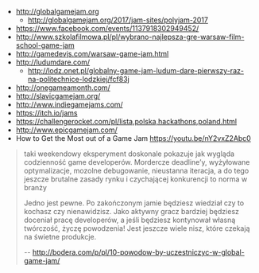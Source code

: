 - http://globalgamejam.org
  - http://globalgamejam.org/2017/jam-sites/polyjam-2017
- https://www.facebook.com/events/1137918302949452/
- http://www.szkolafilmowa.pl/pl/wybrano-najlepsza-gre-warsaw-film-school-game-jam
- http://gamedevjs.com/warsaw-game-jam.html
- http://ludumdare.com/
  - http://lodz.onet.pl/globalny-game-jam-ludum-dare-pierwszy-raz-na-politechnice-lodzkiej/fcf83j
- http://onegameamonth.com/
- http://slavicgamejam.org/
- http://www.indiegamejams.com/
- https://itch.io/jams
- https://challengerocket.com/pl/lista,polska,hackathons,poland.html
- http://www.epicgamejam.com/
- How to Get the Most out of a Game Jam https://youtu.be/nY2vxZ2Abc0

>taki weekendowy eksperyment doskonale pokazuje jak wygląda codzienność game developerów. Mordercze deadline’y, wyżyłowane optymalizacje, mozolne debugowanie, nieustanna iteracja, a do tego jeszcze brutalne zasady rynku i czychającej konkurencji to norma w branży
>
>Jedno jest pewne. Po zakończonym jamie będziesz wiedział czy to kochasz czy nienawidzisz. Jako aktywny gracz bardziej będziesz doceniał pracę developerów, a jeśli będziesz kontynował własną twórczość, życzę powodzenia! Jest jeszcze wiele nisz, które czekają na świetne produkcje.
>
>-- http://bodera.com/p/pl/10-powodow-by-uczestniczyc-w-global-game-jam/
